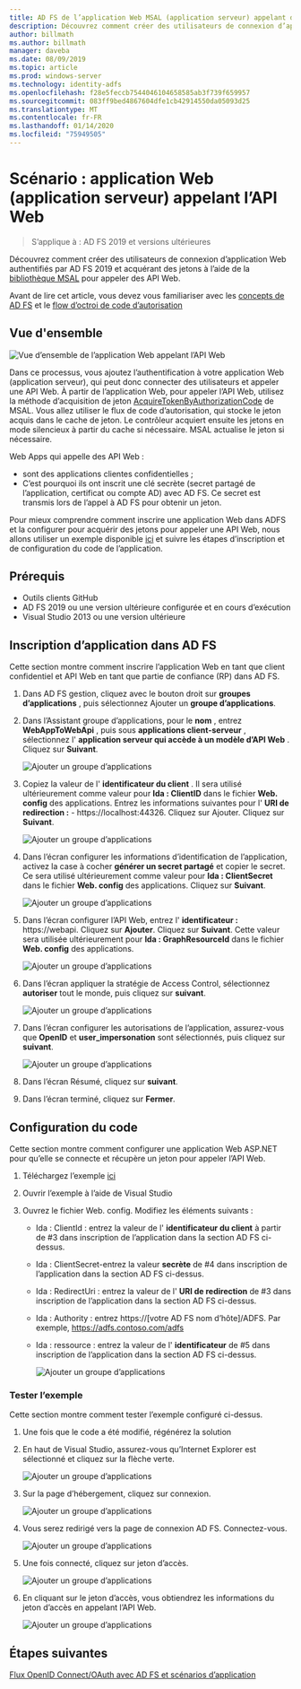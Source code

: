 ```yaml
---
title: AD FS de l’application Web MSAL (application serveur) appelant des API Web
description: Découvrez comment créer des utilisateurs de connexion d’application Web authentifiés par AD FS 2019.
author: billmath
ms.author: billmath
manager: daveba
ms.date: 08/09/2019
ms.topic: article
ms.prod: windows-server
ms.technology: identity-adfs
ms.openlocfilehash: f28e5feccb7544046104658585ab3f739f659957
ms.sourcegitcommit: 083ff9bed4867604dfe1cb42914550da05093d25
ms.translationtype: MT
ms.contentlocale: fr-FR
ms.lasthandoff: 01/14/2020
ms.locfileid: "75949505"
---
```

# <a name="scenario-web-app-server-app-calling-web-api"></a>Scénario : application Web (application serveur) appelant l’API Web 
>S’applique à : AD FS 2019 et versions ultérieures 
 
Découvrez comment créer des utilisateurs de connexion d’application Web authentifiés par AD FS 2019 et acquérant des jetons à l’aide de la [bibliothèque MSAL](https://github.com/AzureAD/microsoft-authentication-library-for-dotnet/wiki) pour appeler des API Web.  
 
Avant de lire cet article, vous devez vous familiariser avec les [concepts de AD FS](../ad-fs-openid-connect-oauth-concepts.md) et le [flow d’octroi de code d’autorisation](../../overview/ad-fs-openid-connect-oauth-flows-scenarios.md#authorization-code-grant-flow)
 
## <a name="overview"></a>Vue d'ensemble 
 
![Vue d’ensemble de l’application Web appelant l’API Web](media/adfs-msal-web-app-web-api/webapp1.png)

Dans ce processus, vous ajoutez l’authentification à votre application Web (application serveur), qui peut donc connecter des utilisateurs et appeler une API Web. À partir de l’application Web, pour appeler l’API Web, utilisez la méthode d’acquisition de jeton [AcquireTokenByAuthorizationCode](https://docs.microsoft.com/dotnet/api/microsoft.identity.client.acquiretokenbyauthorizationcodeparameterbuilder?view=azure-dotnet) de MSAL. Vous allez utiliser le flux de code d’autorisation, qui stocke le jeton acquis dans le cache de jeton. Le contrôleur acquiert ensuite les jetons en mode silencieux à partir du cache si nécessaire. MSAL actualise le jeton si nécessaire. 

Web Apps qui appelle des API Web : 


- sont des applications clientes confidentielles ; 
- C’est pourquoi ils ont inscrit une clé secrète (secret partagé de l’application, certificat ou compte AD) avec AD FS. Ce secret est transmis lors de l’appel à AD FS pour obtenir un jeton.  

Pour mieux comprendre comment inscrire une application Web dans ADFS et la configurer pour acquérir des jetons pour appeler une API Web, nous allons utiliser un exemple disponible [ici](https://github.com/microsoft/adfs-sample-msal-dotnet-webapp-to-webapi) et suivre les étapes d’inscription et de configuration du code de l’application.  

 
## <a name="pre-requisites"></a>Prérequis 

- Outils clients GitHub 
- AD FS 2019 ou une version ultérieure configurée et en cours d’exécution 
- Visual Studio 2013 ou une version ultérieure 
 
## <a name="app-registration-in-ad-fs"></a>Inscription d’application dans AD FS 
Cette section montre comment inscrire l’application Web en tant que client confidentiel et API Web en tant que partie de confiance (RP) dans AD FS. 

  1. Dans AD FS gestion, cliquez avec le bouton droit sur **groupes d’applications** , puis sélectionnez Ajouter un **groupe d’applications**.  
  2. Dans l’Assistant groupe d’applications, pour le **nom** , entrez **WebAppToWebApi** , puis sous **applications client-serveur** , sélectionnez l' **application serveur qui accède à un modèle d’API Web** . Cliquez sur **Suivant**.  
  
      ![Ajouter un groupe d’applications](media/adfs-msal-web-app-web-api/webapp2.png)
  
  3. Copiez la valeur de l' **identificateur du client** . Il sera utilisé ultérieurement comme valeur pour **Ida : ClientID** dans le fichier **Web. config** des applications. Entrez les informations suivantes pour l' **URI de redirection :**  - https://localhost:44326. Cliquez sur Ajouter. Cliquez sur **Suivant**. 
  
      ![Ajouter un groupe d’applications](media/adfs-msal-web-app-web-api/webapp3.png)
  
  4. Dans l’écran configurer les informations d’identification de l’application, activez la case à cocher **générer un secret partagé** et copier le secret. Ce sera utilisé ultérieurement comme valeur pour **Ida : ClientSecret** dans le fichier **Web. config** des applications. Cliquez sur **Suivant**.  
  
      ![Ajouter un groupe d’applications](media/adfs-msal-web-app-web-api/webapp4.png)
  
  5. Dans l’écran configurer l’API Web, entrez l' **identificateur :** https://webapi. Cliquez sur **Ajouter**. Cliquez sur **Suivant**. Cette valeur sera utilisée ultérieurement pour **Ida : GraphResourceId** dans le fichier **Web. config** des applications. 
  
      ![Ajouter un groupe d’applications](media/adfs-msal-web-app-web-api/webapp5.png)
  
  6. Dans l’écran appliquer la stratégie de Access Control, sélectionnez **autoriser** tout le monde, puis cliquez sur **suivant**. 
  
      ![Ajouter un groupe d’applications](media/adfs-msal-web-app-web-api/webapp6.png)
  
  7. Dans l’écran configurer les autorisations de l’application, assurez-vous que **OpenID** et **user_impersonation** sont sélectionnés, puis cliquez sur **suivant**. 
  
      ![Ajouter un groupe d’applications](media/adfs-msal-web-app-web-api/webapp7.png)
  
  8. Dans l’écran Résumé, cliquez sur **suivant**. 
  
  9. Dans l’écran terminé, cliquez sur **Fermer**.



## <a name="code-configuration"></a>Configuration du code 

Cette section montre comment configurer une application Web ASP.NET pour qu’elle se connecte et récupère un jeton pour appeler l’API Web. 

  1. Téléchargez l’exemple [ici](https://github.com/microsoft/adfs-sample-msal-dotnet-webapp-to-webapi)   
  
  2. Ouvrir l’exemple à l’aide de Visual Studio 
  
  3. Ouvrez le fichier Web. config. Modifiez les éléments suivants : 
       - Ida : ClientId : entrez la valeur de l' **identificateur du client** à partir de #3 dans inscription de l’application dans la section AD FS ci-dessus. 
       - Ida : ClientSecret-entrez la valeur **secrète** de #4 dans inscription de l’application dans la section AD FS ci-dessus. 
       - Ida : RedirectUri : entrez la valeur de l' **URI de redirection** de #3 dans inscription de l’application dans la section AD FS ci-dessus. 
       - Ida : Authority : entrez https://[votre AD FS nom d’hôte]/ADFS. Par exemple, https://adfs.contoso.com/adfs 
       - Ida : ressource : entrez la valeur de l' **identificateur** de #5 dans inscription de l’application dans la section AD FS ci-dessus. 
      
          ![Ajouter un groupe d’applications](media/adfs-msal-web-app-web-api/webapp8.png)
 
 
### <a name="test-the-sample"></a>Tester l’exemple 
Cette section montre comment tester l’exemple configuré ci-dessus. 

  1. Une fois que le code a été modifié, régénérez la solution 
  
  2. En haut de Visual Studio, assurez-vous qu’Internet Explorer est sélectionné et cliquez sur la flèche verte. 
  
      ![Ajouter un groupe d’applications](media/adfs-msal-web-app-web-api/webapp9.png)

  3. Sur la page d’hébergement, cliquez sur connexion. 
  
      ![Ajouter un groupe d’applications](media/adfs-msal-web-app-web-api/webapp10.png)

  4. Vous serez redirigé vers la page de connexion AD FS. Connectez-vous. 
  
      ![Ajouter un groupe d’applications](media/adfs-msal-web-app-web-api/webapp11.png)

  5. Une fois connecté, cliquez sur jeton d’accès.  
  
      ![Ajouter un groupe d’applications](media/adfs-msal-web-app-web-api/webapp12.png)

  6. En cliquant sur le jeton d’accès, vous obtiendrez les informations du jeton d’accès en appelant l’API Web. 
  
      ![Ajouter un groupe d’applications](media/adfs-msal-web-app-web-api/webapp13.png)
 
 ## <a name="next-steps"></a>Étapes suivantes
[Flux OpenID Connect/OAuth avec AD FS et scénarios d’application](../../overview/ad-fs-openid-connect-oauth-flows-scenarios.md)
 